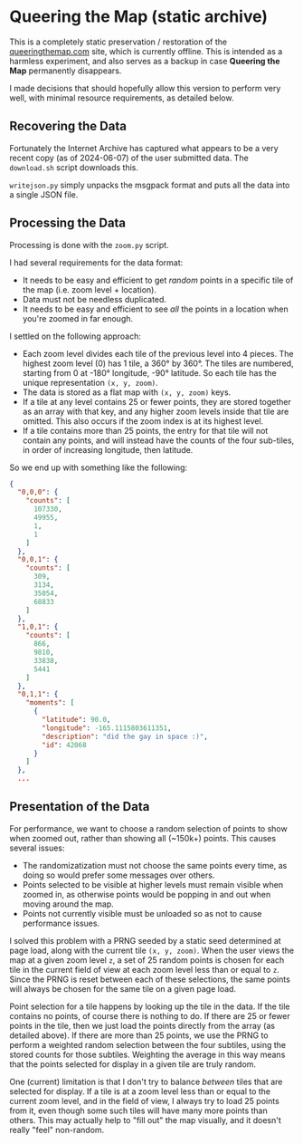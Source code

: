 # Queering the Map (static archive)

This is a completely static preservation / restoration of the
[queeringthemap.com](https://queeringthemap.com) site, which is
currently offline. This is intended as a harmless experiment, and also
serves as a backup in case **Queering the Map** permanently disappears.

I made decisions that should hopefully allow this version to perform
very well, with minimal resource requirements, as detailed below.

## Recovering the Data

Fortunately the Internet Archive has captured what appears to be a very
recent copy (as of 2024-06-07) of the user submitted data. The
`download.sh` script downloads this.

`writejson.py` simply unpacks the msgpack format and puts all the data
into a single JSON file.

## Processing the Data

Processing is done with the `zoom.py` script.

I had several requirements for the data format:

 * It needs to be easy and efficient to get *random* points in a
   specific tile of the map (i.e. zoom level + location).
 * Data must not be needless duplicated.
 * It needs to be easy and efficient to see *all* the points in a
   location when you're zoomed in far enough.

I settled on the following approach:

 * Each zoom level divides each tile of the previous level into 4 pieces.
   The highest zoom level (0) has 1 tile, a 360° by 360°. The tiles are
   numbered, starting from 0 at -180° longitude, -90° latitude. So each
   tile has the unique representation `(x, y, zoom)`.
 * The data is stored as a flat map with `(x, y, zoom)` keys.
 * If a tile at any level contains 25 or fewer points, they are stored
   together as an array with that key, and any higher zoom levels inside
   that tile are omitted. This also occurs if the zoom index is at its
   highest level.
 * If a tile contains more than 25 points, the entry for that tile will
   not contain any points, and will instead have the counts of the four
   sub-tiles, in order of increasing longitude, then latitude.

So we end up with something like the following:

```JSON
{
  "0,0,0": {
    "counts": [
      107330,
      49955,
      1,
      1
    ]
  },
  "0,0,1": {
    "counts": [
      309,
      3134,
      35054,
      68833
    ]
  },
  "1,0,1": {
    "counts": [
      866,
      9810,
      33838,
      5441
    ]
  },
  "0,1,1": {
    "moments": [
      {
        "latitude": 90.0,
        "longitude": -165.1115803611351,
        "description": "did the gay in space :)",
        "id": 42068
      }
    ]
  },
  ...
```

## Presentation of the Data

For performance, we want to choose a random selection of points to show
when zoomed out, rather than showing all (~150k+) points. This causes
several issues:

 * The randomizatization must not choose the same points every time, as
   doing so would prefer some messages over others.
 * Points selected to be visible at higher levels must remain visible when
   zoomed in, as otherwise points would be popping in and out when moving
   around the map.
 * Points not currently visible must be unloaded so as not to cause
   performance issues.

I solved this problem with a PRNG seeded by a static seed determined at
page load, along with the current tile `(x, y, zoom)`. When the user views
the map at a given zoom level `z`, a set of 25 random points is chosen for
each tile in the current field of view at each zoom level less than or equal
to `z`. Since the PRNG is reset between each of these selections, the same
points will always be chosen for the same tile on a given page load.

Point selection for a tile happens by looking up the tile in the data. If
the tile contains no points, of course there is nothing to do. If there are
25 or fewer points in the tile, then we just load the points directly from
the array (as detailed above). If there are more than 25 points, we use the
PRNG to perform a weighted random selection between the four subtiles, using
the stored counts for those subtiles. Weighting the average in this way means
that the points selected for display in a given tile are truly random.

One (current) limitation is that I don't try to balance *between* tiles that
are selected for display. If a tile is at a zoom level less than or equal to
the current zoom level, and in the field of view, I always try to load 25
points from it, even though some such tiles will have many more points than
others. This may actually help to "fill out" the map visually, and it doesn't
really "feel" non-random.
